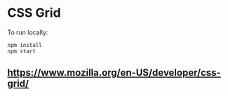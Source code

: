# CSS Grid

To run locally:

````
npm install
npm start

````

## https://www.mozilla.org/en-US/developer/css-grid/
